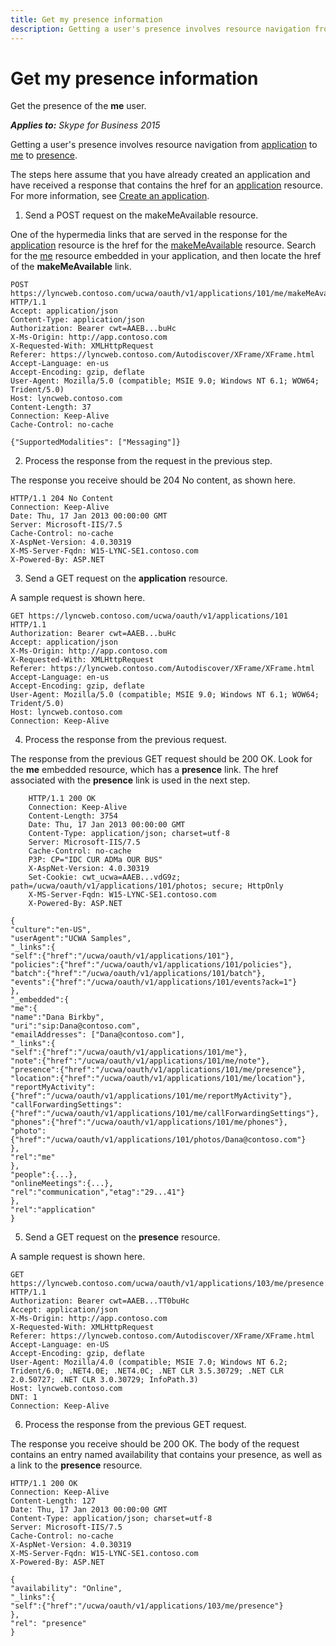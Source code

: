 ```yaml
---
title: Get my presence information
description: Getting a user's presence involves resource navigation from application to me to presence.
---
```


# Get my presence information
Get the presence of the **me** user.


 _**Applies to:** Skype for Business 2015_

Getting a user's presence involves resource navigation from [application](application_ref.md) to [me](me_ref.md) to [presence](presence_ref.md).

The steps here assume that you have already created an application and have received a response that contains the href for an [application](application_ref.md) resource. For more information, see [Create an application](CreateAnApplication.md).

1. Send a POST request on the makeMeAvailable resource.
 
 One of the hypermedia links that are served in the response for the [application](application_ref.md) resource is the href for the [makeMeAvailable](makeMeAvailable_ref.md) resource. Search for the [me](me_ref.md) resource embedded in your application, and then locate the href of the **makeMeAvailable** link.
 
```
POST https://lyncweb.contoso.com/ucwa/oauth/v1/applications/101/me/makeMeAvailable HTTP/1.1
Accept: application/json
Content-Type: application/json
Authorization: Bearer cwt=AAEB...buHc
X-Ms-Origin: http://app.contoso.com
X-Requested-With: XMLHttpRequest
Referer: https://lyncweb.contoso.com/Autodiscover/XFrame/XFrame.html
Accept-Language: en-us
Accept-Encoding: gzip, deflate
User-Agent: Mozilla/5.0 (compatible; MSIE 9.0; Windows NT 6.1; WOW64; Trident/5.0)
Host: lyncweb.contoso.com
Content-Length: 37
Connection: Keep-Alive
Cache-Control: no-cache

{"SupportedModalities": ["Messaging"]}
```

2. Process the response from the request in the previous step.
 
 The response you receive should be 204 No content, as shown here.
 
```
HTTP/1.1 204 No Content
Connection: Keep-Alive
Date: Thu, 17 Jan 2013 00:00:00 GMT
Server: Microsoft-IIS/7.5
Cache-Control: no-cache
X-AspNet-Version: 4.0.30319
X-MS-Server-Fqdn: W15-LYNC-SE1.contoso.com
X-Powered-By: ASP.NET
```

3. Send a GET request on the **application** resource.
 
 A sample request is shown here.
 
```
GET https://lyncweb.contoso.com/ucwa/oauth/v1/applications/101 HTTP/1.1
Authorization: Bearer cwt=AAEB...buHc
Accept: application/json
X-Ms-Origin: http://app.contoso.com
X-Requested-With: XMLHttpRequest
Referer: https://lyncweb.contoso.com/Autodiscover/XFrame/XFrame.html
Accept-Language: en-us
Accept-Encoding: gzip, deflate
User-Agent: Mozilla/5.0 (compatible; MSIE 9.0; Windows NT 6.1; WOW64; Trident/5.0)
Host: lyncweb.contoso.com
Connection: Keep-Alive

```

4. Process the response from the previous request.
 
 The response from the previous GET request should be 200 OK. Look for the **me** embedded resource, which has a **presence** link. The href associated with the **presence** link is used in the next step.
 
```
    HTTP/1.1 200 OK
    Connection: Keep-Alive
    Content-Length: 3754
    Date: Thu, 17 Jan 2013 00:00:00 GMT
    Content-Type: application/json; charset=utf-8
    Server: Microsoft-IIS/7.5
    Cache-Control: no-cache
    P3P: CP="IDC CUR ADMa OUR BUS"
    X-AspNet-Version: 4.0.30319
    Set-Cookie: cwt_ucwa=AAEB...vdG9z; path=/ucwa/oauth/v1/applications/101/photos; secure; HttpOnly
    X-MS-Server-Fqdn: W15-LYNC-SE1.contoso.com
    X-Powered-By: ASP.NET

{
"culture":"en-US",
"userAgent":"UCWA Samples",
"_links":{
"self":{"href":"/ucwa/oauth/v1/applications/101"},
"policies":{"href":"/ucwa/oauth/v1/applications/101/policies"},
"batch":{"href":"/ucwa/oauth/v1/applications/101/batch"},
"events":{"href":"/ucwa/oauth/v1/applications/101/events?ack=1"}
},
"_embedded":{
"me":{
"name":"Dana Birkby",
"uri":"sip:Dana@contoso.com",
"emailAddresses": ["Dana@contoso.com"],
"_links":{
"self":{"href":"/ucwa/oauth/v1/applications/101/me"},
"note":{"href":"/ucwa/oauth/v1/applications/101/me/note"},
"presence":{"href":"/ucwa/oauth/v1/applications/101/me/presence"},
"location":{"href":"/ucwa/oauth/v1/applications/101/me/location"},
"reportMyActivity":{"href":"/ucwa/oauth/v1/applications/101/me/reportMyActivity"},
"callForwardingSettings":{"href":"/ucwa/oauth/v1/applications/101/me/callForwardingSettings"},
"phones":{"href":"/ucwa/oauth/v1/applications/101/me/phones"},
"photo":{"href":"/ucwa/oauth/v1/applications/101/photos/Dana@contoso.com"}
},
"rel":"me"
},
"people":{...},
"onlineMeetings":{...},
"rel":"communication","etag":"29...41"}
},
"rel":"application"
}
```

5. Send a GET request on the **presence** resource.
 
 A sample request is shown here.
 
```
GET https://lyncweb.contoso.com/ucwa/oauth/v1/applications/103/me/presence HTTP/1.1
Authorization: Bearer cwt=AAEB...TT0buHc
Accept: application/json
X-Ms-Origin: http://app.contoso.com
X-Requested-With: XMLHttpRequest
Referer: https://lyncweb.contoso.com/Autodiscover/XFrame/XFrame.html
Accept-Language: en-US
Accept-Encoding: gzip, deflate
User-Agent: Mozilla/4.0 (compatible; MSIE 7.0; Windows NT 6.2; Trident/6.0; .NET4.0E; .NET4.0C; .NET CLR 3.5.30729; .NET CLR 2.0.50727; .NET CLR 3.0.30729; InfoPath.3)
Host: lyncweb.contoso.com
DNT: 1
Connection: Keep-Alive
```

6. Process the response from the previous GET request.
 
 The response you receive should be 200 OK. The body of the request contains an entry named availability that contains your presence, as well as a link to the **presence** resource.
 
```
HTTP/1.1 200 OK
Connection: Keep-Alive
Content-Length: 127
Date: Thu, 17 Jan 2013 00:00:00 GMT
Content-Type: application/json; charset=utf-8
Server: Microsoft-IIS/7.5
Cache-Control: no-cache
X-AspNet-Version: 4.0.30319
X-MS-Server-Fqdn: W15-LYNC-SE1.contoso.com
X-Powered-By: ASP.NET

{
"availability": "Online",
"_links":{
"self":{"href":"/ucwa/oauth/v1/applications/103/me/presence"}
},
"rel": "presence"
}
```

